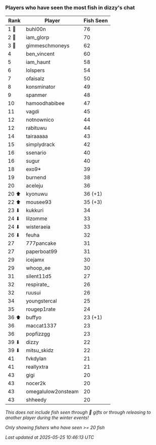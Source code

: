 ### Players who have seen the most fish in dizzy's chat
| Rank | Player | Fish Seen |
|------|--------|-----------|
| 1 🥇  | buhl00n  | 76 |
| 2 🥈  | iam_glorp  | 70 |
| 3 🥉  | gimmeschmoneys  | 62 |
| 4  | ben_vincent  | 60 |
| 5  | iam_haunt  | 58 |
| 6  | lolspers  | 54 |
| 7  | ofaisalz  | 50 |
| 8  | konsminator  | 49 |
| 9  | spanmer  | 48 |
| 10  | hamoodhabibee  | 47 |
| 11  | vagdi  | 45 |
| 12  | notnownico  | 44 |
| 12  | rabituwu  | 44 |
| 14  | tairaaaaa  | 43 |
| 15  | simplydrack  | 42 |
| 16  | ssenario  | 40 |
| 16  | sugur  | 40 |
| 18  | exo9*  | 39 |
| 19  | burnend  | 38 |
| 20  | aceleju  | 36 |
| 20 ⬆ | kyonuwu  | 36 (+1) |
| 22 ⬆ | mousee93  | 35 (+3) |
| 23 ⬇ | kukkuri  | 34 |
| 24 ⬇ | lilzomme  | 33 |
| 24 ⬇ | wisteraeia  | 33 |
| 26 ⬇ | feuha  | 32 |
| 27  | 777pancake  | 31 |
| 27  | paperboat99  | 31 |
| 29  | icejamx  | 30 |
| 29  | whoop_ee  | 30 |
| 31  | silent11d5  | 27 |
| 32  | respirate_  | 26 |
| 32  | ruusui  | 26 |
| 34  | youngstercal  | 25 |
| 35  | rougep1rate  | 24 |
| 36 ⬆ | buffyo  | 23 (+1) |
| 36  | maccat1337  | 23 |
| 36  | popfizzgg  | 23 |
| 39 ⬇ | dizzy  | 22 |
| 39 ⬇ | mitsu_skidz  | 22 |
| 41  | fvkdylan  | 21 |
| 41  | reallyxtra  | 21 |
| 43  | gigi  | 20 |
| 43  | nocer2k  | 20 |
| 43  | omegalulow2onsteam  | 20 |
| 43  | shheedy  | 20 |

_This does not include fish seen through 🎁 gifts or through releasing to another player during the winter events!_

_Only showing fishers who have seen >= 20 fish_

_Last updated at 2025-05-25 10:46:13 UTC_
